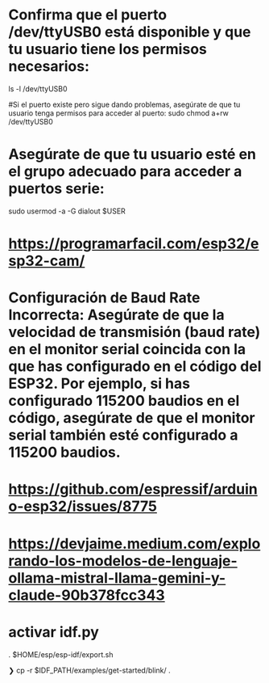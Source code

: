 # Confirma que el puerto /dev/ttyUSB0 está disponible y que tu usuario tiene los permisos necesarios:
ls -l /dev/ttyUSB0

#Si el puerto existe pero sigue dando problemas, asegúrate de que tu usuario tenga permisos para acceder al puerto:
sudo chmod a+rw /dev/ttyUSB0

# Asegúrate de que tu usuario esté en el grupo adecuado para acceder a puertos serie:
sudo usermod -a -G dialout $USER


# https://programarfacil.com/esp32/esp32-cam/

# Configuración de Baud Rate Incorrecta: Asegúrate de que la velocidad de transmisión (baud rate) en el monitor serial coincida con la que has configurado en el código del ESP32. Por ejemplo, si has configurado 115200 baudios en el código, asegúrate de que el monitor serial también esté configurado a 115200 baudios.
# https://github.com/espressif/arduino-esp32/issues/8775

# https://devjaime.medium.com/explorando-los-modelos-de-lenguaje-ollama-mistral-llama-gemini-y-claude-90b378fcc343

# activar idf.py
 . $HOME/esp/esp-idf/export.sh   

❯ cp -r $IDF_PATH/examples/get-started/blink/ .


